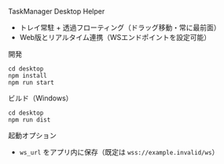 TaskManager Desktop Helper

- トレイ常駐 + 透過フローティング（ドラッグ移動・常に最前面）
- Web版とリアルタイム連携（WSエンドポイントを設定可能）

開発

```
cd desktop
npm install
npm run start
```

ビルド（Windows）

```
cd desktop
npm run dist
```

起動オプション

- `ws_url` をアプリ内に保存（既定は `wss://example.invalid/ws`）

